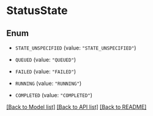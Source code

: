 # StatusState

## Enum


* `STATE_UNSPECIFIED` (value: `"STATE_UNSPECIFIED"`)

* `QUEUED` (value: `"QUEUED"`)

* `FAILED` (value: `"FAILED"`)

* `RUNNING` (value: `"RUNNING"`)

* `COMPLETED` (value: `"COMPLETED"`)


[[Back to Model list]](../README.md#documentation-for-models) [[Back to API list]](../README.md#documentation-for-api-endpoints) [[Back to README]](../README.md)


